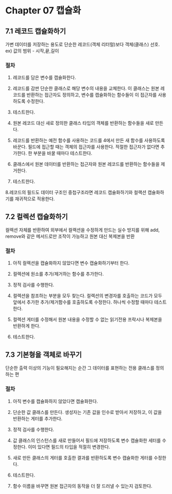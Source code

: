 # Chapter 07 캡슐화

## 7.1 레코드 캡슐화하기

가변 데이터를 저장하는 용도로 단순한 레코드(객체 리터럴)보다 객체(클래스) 선호. ex) 값의 범위 - 시작,끝,길이

### 절차

1. 레코드를 담은 변수를 캡슐화한다.

2. 레코드를 감싼 단순한 클래스로 해당 변수의 내용을 교체한다. 이 클래스는 원본 레코드를 반환하는 접근자도 정의하고, 변수를 캡슐화하는 함수들이 이 접근자를 사용하도록 수정한다.

3. 테스트한다.

4. 원본 레코드 대신 새로 정의한 클래스 타입의 객체를 반환하는 함수들을 새로 만든다.

5. 레코드를 반환하는 예전 함수를 사용하는 코드를 4에서 만든 새 함수를 사용하도록 바꾼다. 필드에 접근할 때는 객체의 접근자를 사용한다. 적절한 접근자가 없다면 추가한다. 한 부분을 바꿀 때마다 테스트한다.

6. 클래스에서 원본 데이터를 반환하는 접근자와 원본 레코드를 반환하는 함수들을 제거한다.

7. 테스트한다.

8.레코드의 필드도 데이터 구조인 중첩구조라면 레코드 캡슐화하기와 컬랙션 캡슐화하기를 재귀적으로 적용한다.

## 7.2 컬렉션 캡슐화하기

컬렉션 자체를 반환하여 외부에서 컬랙션을 수정하게 만드는 실수 방지를 위해 add, remove와 같은 메서드로만 조작이 가능하고 원본 대신 복제본을 반환

### 절차

1. 아직 컬렉션을 캡슐화하지 않았다면 변수 캡슐화하기부터 한다.

2. 컬렉션에 원소를 추가/제거하는 함수를 추가한다.

3. 정적 검사를 수행한다.

4. 컬렉션을 참조하는 부분을 모두 찾는다. 컬렉션의 변경자를 호출하는 코드가 모두 앞에서 추가한 추가/제거함수를 호출하도록 수정한다. 하나씩 수정할 때마다 테스트한다.

5. 컬렉션 게터를 수정해서 원본 내용을 수정할 수 없는 읽기전용 프락시나 복제본을 반환하게 한다.

6. 테스트한다.

## 7.3 기본형을 객체로 바꾸기

단순한 출력 이상의 기능이 필요해지는 순간 그 데이터를 표현하는 전용 클래스를 정의하는 편

### 절차

1. 아직 변수를 캡슐화하지 않았다면 캡슐화한다.

2. 단순한 값 클래스를 만든다. 생성자는 기존 값을 인수로 받아서 저장하고, 이 값을 반환하는 게터를 추가한다.

3. 정적 검사를 수행한다.

4. 값 클래스의 인스턴스를 새로 만들어서 필드에 저장하도록 변수 캡슐화한 세터를 수정한다. 이미 있다면 필드의 타입을 적절히 변경한다.

5. 새로 만든 클래스의 게터를 호출한 결과를 반환하도록 변수 캡슐화한 게터를 수정한다.

6. 테스트한다.

7. 함수 이름을 바꾸면 원본 접근자의 동작을 더 잘 드러낼 수 있는지 검토한다.
